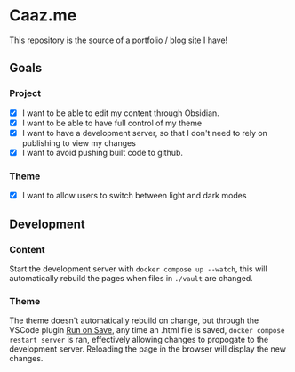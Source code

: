 # Caaz.me
This repository is the source of a portfolio / blog site I have!

## Goals

### Project
- [x] I want to be able to edit my content through Obsidian.
- [x] I want to be able to have full control of my theme
- [x] I want to have a development server, so that I don't need to rely on publishing to view my changes
- [x] I want to avoid pushing built code to github.

### Theme
- [x] I want to allow users to switch between light and dark modes

## Development

### Content
Start the development server with `docker compose up --watch`, this will automatically rebuild the pages when files in `./vault` are changed.

### Theme
The theme doesn't automatically rebuild on change, but through the VSCode plugin [Run on Save](https://marketplace.visualstudio.com/items?itemName=emeraldwalk.RunOnSave), any time an .html file is saved, `docker compose restart server` is ran, effectively allowing changes to propogate to the development server. Reloading the page in the browser will display the new changes.
